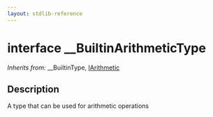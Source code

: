 ```yaml
---
layout: stdlib-reference
---
```


# interface \_\_BuiltinArithmeticType

*Inherits from:* \_\_BuiltinType, [IArithmetic](/stdlib-reference/interfaces/IArithmetic/index)

## Description

A type that can be used for arithmetic operations



